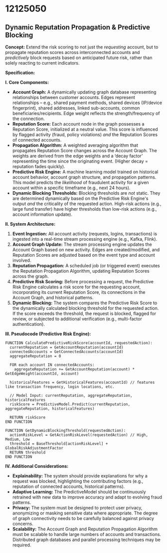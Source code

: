 # 12125050

## Dynamic Reputation Propagation & Predictive Blocking

**Concept:** Extend the risk scoring to not just the *requesting* account, but to propagate reputation scores across interconnected accounts and *predictively* block requests based on anticipated future risk, rather than solely reacting to current indicators.

**Specification:**

**I. Core Components:**

*   **Account Graph:** A dynamically updating graph database representing relationships between customer accounts.  Edges represent relationships – e.g., shared payment methods, shared devices (IP/device fingerprint), shared addresses, linked sub-accounts, common beneficiaries/recipients.  Edge weight reflects the strength/frequency of the connection.
*   **Reputation Score:** Each account node in the graph possesses a Reputation Score, initialized at a neutral value. This score is influenced by flagged activity (fraud, policy violations) *and* the Reputation Scores of connected accounts.
*   **Propagation Algorithm:** A weighted averaging algorithm that propagates Reputation Score changes across the Account Graph.  The weights are derived from the edge weights and a ‘decay factor’ representing the time since the originating event. (Higher decay = reputation fades quickly).
*   **Predictive Risk Engine:** A machine learning model trained on historical account behavior, account graph structure, and propagation patterns. This model predicts the *likelihood* of fraudulent activity for a given account within a specific timeframe (e.g., next 24 hours).
*   **Dynamic Blocking Thresholds:** Blocking thresholds are *not* static. They are determined dynamically based on the Predictive Risk Engine's output *and* the criticality of the requested action.  High-risk actions (e.g., large fund transfer) have higher thresholds than low-risk actions (e.g., account information update).

**II. System Architecture:**

1.  **Event Ingestion:** All account activity (requests, logins, transactions) is ingested into a real-time stream processing engine (e.g., Kafka, Flink).
2.  **Account Graph Update:** The stream processing engine updates the Account Graph based on new activity.  Edges are created/modified, and Reputation Scores are adjusted based on the event type and account involved.
3.  **Reputation Propagation:** A scheduled job (or triggered event) executes the Reputation Propagation Algorithm, updating Reputation Scores across the graph.
4.  **Predictive Risk Scoring:**  Before processing a request, the Predictive Risk Engine calculates a risk score for the requesting account, incorporating its current Reputation Score, its connections in the Account Graph, and historical patterns.
5.  **Dynamic Blocking:** The system compares the Predictive Risk Score to the dynamically calculated blocking threshold for the requested action. If the score exceeds the threshold, the request is blocked, flagged for review, or subjected to additional verification (e.g., multi-factor authentication).

**III. Pseudocode (Predictive Risk Engine):**

```
FUNCTION CalculatePredictiveRiskScore(accountId, requestedAction):
  currentReputation = GetAccountReputation(accountId)
  connectedAccounts = GetConnectedAccounts(accountId)
  aggregateReputation = 0

  FOR each account IN connectedAccounts:
    aggregateReputation += GetAccountReputation(account) * GetEdgeWeight(accountId, account)

  historicalFeatures = GetHistoricalFeatures(accountId) // features like transaction frequency, login locations, etc.

  // Model Input: currentReputation, aggregateReputation, historicalFeatures
  riskScore = PredictiveModel.Predict(currentReputation, aggregateReputation, historicalFeatures)

  RETURN riskScore
END FUNCTION

FUNCTION GetDynamicBlockingThreshold(requestedAction):
  actionRiskLevel = GetActionRiskLevel(requestedAction) // High, Medium, Low
  threshold = BaseThreshold[actionRiskLevel] +  GlobalRiskAdjustmentFactor
  RETURN threshold
END FUNCTION
```

**IV.  Additional Considerations:**

*   **Explainability:**  The system should provide explanations for why a request was blocked, highlighting the contributing factors (e.g., reputation of connected accounts, historical patterns).
*   **Adaptive Learning:** The PredictiveModel should be continuously retrained with new data to improve accuracy and adapt to evolving fraud patterns.
*   **Privacy:** The system must be designed to protect user privacy, anonymizing or masking sensitive data where appropriate.  The degree of graph connectivity needs to be carefully balanced against privacy concerns.
*   **Scalability:**  The Account Graph and Reputation Propagation Algorithm must be scalable to handle large numbers of accounts and transactions. Distributed graph databases and parallel processing techniques may be required.